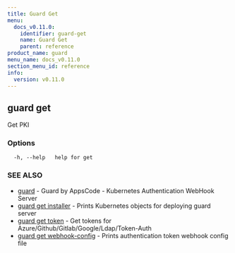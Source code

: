 ```yaml
---
title: Guard Get
menu:
  docs_v0.11.0:
    identifier: guard-get
    name: Guard Get
    parent: reference
product_name: guard
menu_name: docs_v0.11.0
section_menu_id: reference
info:
  version: v0.11.0
---
```


## guard get

Get PKI

### Options

```
  -h, --help   help for get
```

### SEE ALSO

* [guard](/docs/v0.11.0/reference/guard)	 - Guard by AppsCode - Kubernetes Authentication WebHook Server
* [guard get installer](/docs/v0.11.0/reference/guard_get_installer)	 - Prints Kubernetes objects for deploying guard server
* [guard get token](/docs/v0.11.0/reference/guard_get_token)	 - Get tokens for Azure/Github/Gitlab/Google/Ldap/Token-Auth
* [guard get webhook-config](/docs/v0.11.0/reference/guard_get_webhook-config)	 - Prints authentication token webhook config file

